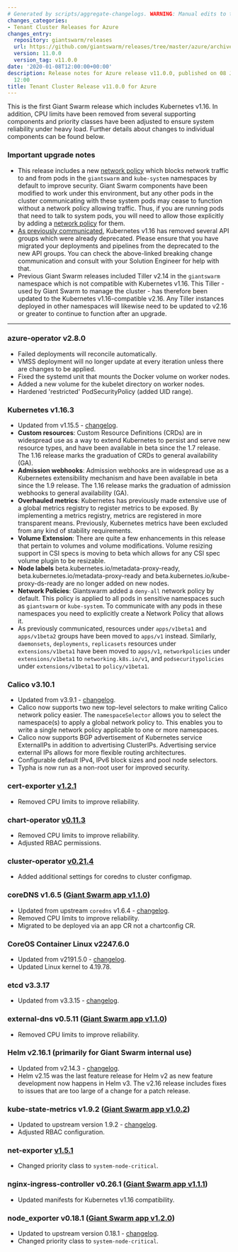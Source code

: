 ```yaml
---
# Generated by scripts/aggregate-changelogs. WARNING: Manual edits to this files will be overwritten.
changes_categories:
- Tenant Cluster Releases for Azure
changes_entry:
  repository: giantswarm/releases
  url: https://github.com/giantswarm/releases/tree/master/azure/archived/v11.0.0
  version: 11.0.0
  version_tag: v11.0.0
date: '2020-01-08T12:00:00+00:00'
description: Release notes for Azure release v11.0.0, published on 08 January 2020,
  12:00
title: Tenant Cluster Release v11.0.0 for Azure
---
```


This is the first Giant Swarm release which includes Kubernetes v1.16. In addition, CPU limits have been removed from several supporting components and priority classes have been adjusted to ensure system reliability under heavy load. Further details about changes to individual components can be found below.

### Important upgrade notes
- This release includes a new [network policy](https://docs.giantswarm.io/guides/limiting-pod-communication-with-network-policies/#default-policies) which blocks network traffic to and from pods in the `giantswarm` and `kube-system` namespaces by default to improve security. Giant Swarm components have been modified to work under this environment, but any other pods in the cluster communicating with these system pods may cease to function without a network policy allowing traffic. Thus, if you are running pods that need to talk to system pods, you will need to allow those explicitly by adding a [network policy](https://docs.giantswarm.io/guides/limiting-pod-communication-with-network-policies/) for them.
- [As previously communicated](https://github.com/giantswarm/giantswarm/blob/master/news/2019/10/product/k8s_1.16_breaking_changes.md), Kubernetes v1.16 has removed several API groups which were already deprecated. Please ensure that you have migrated your deployments and pipelines from the deprecated to the new API groups. You can check the above-linked breaking change communication and consult with your Solution Engineer for help with that.
- Previous Giant Swarm releases included Tiller v2.14 in the `giantswarm` namespace which is not compatible with Kubernetes v1.16. This Tiller - used by Giant Swarm to manage the cluster - has therefore been updated to the Kubernetes v1.16-compatible v2.16. Any Tiller instances deployed in other namespaces will likewise need to be updated to v2.16 or greater to continue to function after an upgrade.

---

### azure-operator v2.8.0
- Failed deployments will reconcile automatically.
- VMSS deployment will no longer update at every iteration unless there are changes to be applied.
- Fixed the systemd unit that mounts the Docker volume on worker nodes.
- Added a new volume for the kubelet directory on worker nodes.
- Hardened 'restricted' PodSecurityPolicy (added UID range).

### Kubernetes v1.16.3
- Updated from v1.15.5 - [changelog](https://github.com/kubernetes/kubernetes/blob/master/CHANGELOG-1.16.md#kubernetes-v1160-release-notes).
- **Custom resources**: Custom Resource Definitions (CRDs) are in widespread use as a way to extend Kubernetes to persist and serve new resource types, and have been available in beta since the 1.7 release. The 1.16 release marks the graduation of CRDs to general availability (GA).
- **Admission webhooks**: Admission webhooks are in widespread use as a Kubernetes extensibility mechanism and have been available in beta since the 1.9 release. The 1.16 release marks the graduation of admission webhooks to general availability (GA).
- **Overhauled metrics**: Kubernetes has previously made extensive use of a global metrics registry to register metrics to be exposed. By implementing a metrics registry, metrics are registered in more transparent means. Previously, Kubernetes metrics have been excluded from any kind of stability requirements.
- **Volume Extension**: There are quite a few enhancements in this release that pertain to volumes and volume modifications. Volume resizing support in CSI specs is moving to beta which allows for any CSI spec volume plugin to be resizable.
- **Node labels** beta.kubernetes.io/metadata-proxy-ready, beta.kubernetes.io/metadata-proxy-ready and beta.kubernetes.io/kube-proxy-ds-ready are no longer added on new nodes.
- **Network Policies**: Giantswarm added a `deny-all` network policy by default. This policy is applied to all pods in sensitive namespaces such as `giantswarm` or `kube-system`. To communicate with any pods in these namespaces you need to explicitly create a Network Policy that allows it.
- As previously communicated, resources under `apps/v1beta1` and `apps/v1beta2` groups have been moved to `apps/v1` instead. Similarly, `daemonsets`, `deployments`, `replicasets` resources under `extensions/v1beta1` have been moved to `apps/v1`, `networkpolicies` under `extensions/v1beta1` to `networking.k8s.io/v1`, and `podsecuritypolicies` under `extensions/v1beta1` to `policy/v1beta1`.

### Calico v3.10.1
- Updated from v3.9.1 - [changelog](https://docs.projectcalico.org/v3.10/release-notes/).
- Calico now supports two new top-level selectors to make writing Calico network policy easier. The `namespaceSelector` allows you to select the namespace(s) to apply a global network policy to. This enables you to write a single network policy applicable to one or more namespaces.
- Calico now supports BGP advertisement of Kubernetes service ExternalIPs in addition to advertising ClusterIPs. Advertising service external IPs allows for more flexible routing architectures.
- Configurable default IPv4, IPv6 block sizes and pool node selectors.
- Typha is now run as a non-root user for improved security.

### cert-exporter [v1.2.1](https://github.com/giantswarm/cert-exporter/blob/master/CHANGELOG.md#121-2019-12-24)
- Removed CPU limits to improve reliability.

### chart-operator [v0.11.3](https://github.com/giantswarm/chart-operator/releases/tag/v0.11.3)
- Removed CPU limits to improve reliability.
- Adjusted RBAC permissions.

### cluster-operator [v0.21.4](https://github.com/giantswarm/cluster-operator/releases/tag/v0.21.4)
- Added additional settings for coredns to cluster configmap.

### coreDNS v1.6.5 ([Giant Swarm app v1.1.0](https://github.com/giantswarm/coredns-app/blob/master/CHANGELOG.md#v110))
- Updated from upstream `coredns` v1.6.4 - [changelog](https://coredns.io/2019/11/05/coredns-1.6.5-release/).
- Removed CPU limits to improve reliability.
- Migrated to be deployed via an app CR not a chartconfig CR.

### CoreOS Container Linux v2247.6.0
- Updated from v2191.5.0 - [changelog](https://coreos.com/releases/#2247.6.0).
- Updated Linux kernel to 4.19.78.

### etcd v3.3.17
- Updated from v3.3.15 - [changelog](https://github.com/etcd-io/etcd/blob/master/CHANGELOG-3.3.md#v3317-2019-10-11).

### external-dns v0.5.11 ([Giant Swarm app v1.1.0](https://github.com/giantswarm/external-dns-app/blob/master/CHANGELOG.md#v110))
- Removed CPU limits to improve reliability.

### Helm v2.16.1 (primarily for Giant Swarm internal use)
- Updated from v2.14.3 - [changelog](https://github.com/helm/helm/releases/tag/v2.16.1).
- Helm v2.15 was the last feature release for Helm v2 as new feature development now happens in Helm v3. The v2.16 release includes fixes to issues that are too large of a change for a patch release.

### kube-state-metrics v1.9.2 ([Giant Swarm app v1.0.2](https://github.com/giantswarm/kube-state-metrics-app/blob/master/CHANGELOG.md#v102))
- Updated to upstream version 1.9.2 - [changelog](https://github.com/kubernetes/kube-state-metrics/blob/master/CHANGELOG.md#v192--2020-01-13).
- Adjusted RBAC configuration.

### net-exporter [v1.5.1](https://github.com/giantswarm/net-exporter/blob/master/CHANGELOG.md#151-2020-01-08)
- Changed priority class to `system-node-critical`.

### nginx-ingress-controller v0.26.1 ([Giant Swarm app v1.1.1](https://github.com/giantswarm/nginx-ingress-controller-app/blob/master/CHANGELOG.md#v111-2020-01-04))
- Updated manifests for Kubernetes v1.16 compatibility.

### node_exporter v0.18.1 ([Giant Swarm app v1.2.0](https://github.com/giantswarm/node-exporter-app/blob/master/CHANGELOG.md#120-2020-01-08))
- Updated to upstream version 0.18.1 - [changelog](https://github.com/prometheus/node_exporter/blob/master/CHANGELOG.md#0181--2019-06-04).
- Changed priority class to `system-node-critical`.
